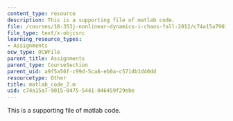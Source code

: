 ```yaml
---
content_type: resource
description: This is a supporting file of matlab code.
file: /courses/18-353j-nonlinear-dynamics-i-chaos-fall-2012/c74a15a7901504755441046459f29ebe_matlab_code_2.m
file_type: text/x-objcsrc
learning_resource_types:
- Assignments
ocw_type: OCWFile
parent_title: Assignments
parent_type: CourseSection
parent_uid: a9f5a56f-c99d-5ca8-eb0a-c571db1d40dd
resourcetype: Other
title: matlab_code_2.m
uid: c74a15a7-9015-0475-5441-046459f29ebe
---
```

This is a supporting file of matlab code.

